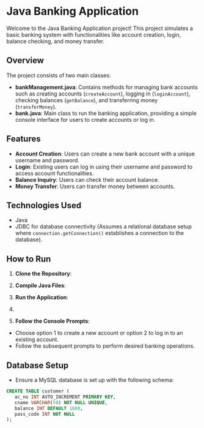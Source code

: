 # Java Banking Application

Welcome to the Java Banking Application project! This project simulates a basic banking system with functionalities like account creation, login, balance checking, and money transfer.

## Overview

The project consists of two main classes:

- **bankManagement.java**: Contains methods for managing bank accounts such as creating accounts (`createAccount`), logging in (`loginAccount`), checking balances (`getBalance`), and transferring money (`transferMoney`).
- **bank.java**: Main class to run the banking application, providing a simple console interface for users to create accounts or log in.

## Features

- **Account Creation**: Users can create a new bank account with a unique username and password.
- **Login**: Existing users can log in using their username and password to access account functionalities.
- **Balance Inquiry**: Users can check their account balance.
- **Money Transfer**: Users can transfer money between accounts.

## Technologies Used

- Java
- JDBC for database connectivity (Assumes a relational database setup where `connection.getConnection()` establishes a connection to the database).

## How to Run

1. **Clone the Repository**:

2. **Compile Java Files**:
 
3. **Run the Application**:
4. 
4. **Follow the Console Prompts**:
- Choose option 1 to create a new account or option 2 to log in to an existing account.
- Follow the subsequent prompts to perform desired banking operations.

## Database Setup

- Ensure a MySQL database is set up with the following schema:
```sql
CREATE TABLE customer (
   ac_no INT AUTO_INCREMENT PRIMARY KEY,
   cname VARCHAR(50) NOT NULL UNIQUE,
   balance INT DEFAULT 1000,
   pass_code INT NOT NULL
);


